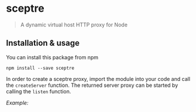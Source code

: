 # sceptre
> A dynamic virtual host HTTP proxy for Node

## Installation & usage

You can install this package from npm
```
npm install --save sceptre
```

In order to create a sceptre proxy, import the module into your code
and call the `createServer` function. The returned server proxy can be
started by calling the `listen` function.

*Example:*